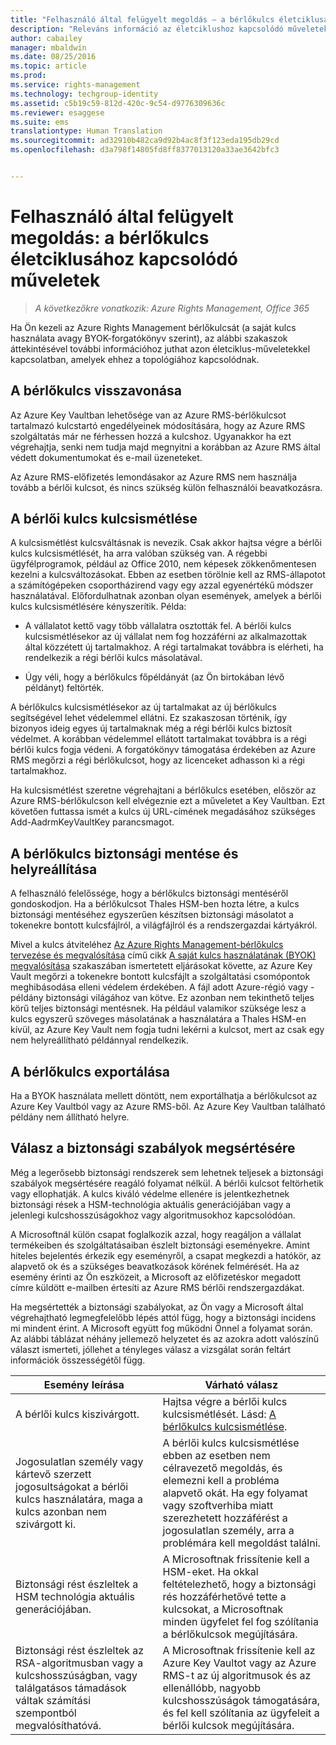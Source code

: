 ```yaml
---
title: "Felhasználó által felügyelt megoldás – a bérlőkulcs életciklusához kapcsolódó műveletek | Azure RMS"
description: "Releváns információ az életciklushoz kapcsolódó műveletekről, ha Ön kezeli az Azure Rights Management bérlőkulcsát (a saját kulcs használata avagy BYOK-forgatókönyv szerint)."
author: cabailey
manager: mbaldwin
ms.date: 08/25/2016
ms.topic: article
ms.prod: 
ms.service: rights-management
ms.technology: techgroup-identity
ms.assetid: c5b19c59-812d-420c-9c54-d9776309636c
ms.reviewer: esaggese
ms.suite: ems
translationtype: Human Translation
ms.sourcegitcommit: ad32910b482ca9d92b4ac8f3f123eda195db29cd
ms.openlocfilehash: d3a798f14805fd8ff8377013120a33ae3642bfc3


---
```



# Felhasználó által felügyelt megoldás: a bérlőkulcs életciklusához kapcsolódó műveletek

>*A következőkre vonatkozik: Azure Rights Management, Office 365*

Ha Ön kezeli az Azure Rights Management bérlőkulcsát (a saját kulcs használata avagy BYOK-forgatókönyv szerint), az alábbi szakaszok áttekintésével további információhoz juthat azon életciklus-műveletekkel kapcsolatban, amelyek ehhez a topológiához kapcsolódnak.

## A bérlőkulcs visszavonása
Az Azure Key Vaultban lehetősége van az Azure RMS-bérlőkulcsot tartalmazó kulcstartó engedélyeinek módosítására, hogy az Azure RMS szolgáltatás már ne férhessen hozzá a kulcshoz. Ugyanakkor ha ezt végrehajtja, senki nem tudja majd megnyitni a korábban az Azure RMS által védett dokumentumokat és e-mail üzeneteket.

Az Azure RMS-előfizetés lemondásakor az Azure RMS nem használja tovább a bérlői kulcsot, és nincs szükség külön felhasználói beavatkozásra.


## A bérlői kulcs kulcsismétlése
A kulcsismétlést kulcsváltásnak is nevezik. Csak akkor hajtsa végre a bérlői kulcs kulcsismétlését, ha arra valóban szükség van. A régebbi ügyfélprogramok, például az Office 2010, nem képesek zökkenőmentesen kezelni a kulcsváltozásokat. Ebben az esetben törölnie kell az RMS-állapotot a számítógépeken csoportházirend vagy egy azzal egyenértékű módszer használatával. Előfordulhatnak azonban olyan események, amelyek a bérlői kulcs kulcsismétlésére kényszerítik. Példa:

-   A vállalatot kettő vagy több vállalatra osztották fel. A bérlői kulcs kulcsismétlésekor az új vállalat nem fog hozzáférni az alkalmazottak által közzétett új tartalmakhoz. A régi tartalmakat továbbra is elérheti, ha rendelkezik a régi bérlői kulcs másolatával.

-   Úgy véli, hogy a bérlőkulcs főpéldányát (az Ön birtokában lévő példányt) feltörték.

A bérlőkulcs kulcsismétlésekor az új tartalmakat az új bérlőkulcs segítségével lehet védelemmel ellátni. Ez szakaszosan történik, így bizonyos ideig egyes új tartalmaknak még a régi bérlői kulcs biztosít védelmet. A korábban védelemmel ellátott tartalmakat továbbra is a régi bérlői kulcs fogja védeni. A forgatókönyv támogatása érdekében az Azure RMS megőrzi a régi bérlőkulcsot, hogy az licenceket adhasson ki a régi tartalmakhoz.

Ha kulcsismétlést szeretne végrehajtani a bérlőkulcs esetében, először az Azure RMS-bérlőkulcson kell elvégeznie ezt a műveletet a Key Vaultban. Ezt követően futtassa ismét a kulcs új URL-címének megadásához szükséges Add-AadrmKeyVaultKey parancsmagot.

## A bérlőkulcs biztonsági mentése és helyreállítása
A felhasználó felelőssége, hogy a bérlőkulcs biztonsági mentéséről gondoskodjon. Ha a bérlőkulcsot Thales HSM-ben hozta létre, a kulcs biztonsági mentéséhez egyszerűen készítsen biztonsági másolatot a tokenekre bontott kulcsfájlról, a világfájlról és a rendszergazdai kártyákról.

Mivel a kulcs átviteléhez [Az Azure Rights Management-bérlőkulcs tervezése és megvalósítása](../plan-design/plan-implement-tenant-key.md) című cikk [A saját kulcs használatának (BYOK) megvalósítása](../plan-design/plan-implement-tenant-key.md#implementing-your-azure-rights-management-tenant-key) szakaszában ismertetett eljárásokat követte, az Azure Key Vault megőrzi a tokenekre bontott kulcsfájlt a szolgáltatási csomópontok meghibásodása elleni védelem érdekében. A fájl adott Azure-régió vagy -példány biztonsági világához van kötve. Ez azonban nem tekinthető teljes körű teljes biztonsági mentésnek. Ha például valamikor szüksége lesz a kulcs egyszerű szöveges másolatának a használatára a Thales HSM-en kívül, az Azure Key Vault nem fogja tudni lekérni a kulcsot, mert az csak egy nem helyreállítható példánnyal rendelkezik.

## A bérlőkulcs exportálása
Ha a BYOK használata mellett döntött, nem exportálhatja a bérlőkulcsot az Azure Key Vaultból vagy az Azure RMS-ből. Az Azure Key Vaultban található példány nem állítható helyre. 

## Válasz a biztonsági szabályok megsértésére
Még a legerősebb biztonsági rendszerek sem lehetnek teljesek a biztonsági szabályok megsértésére reagáló folyamat nélkül. A bérlői kulcsot feltörhetik vagy ellophatják. A kulcs kiváló védelme ellenére is jelentkezhetnek biztonsági rések a HSM-technológia aktuális generációjában vagy a jelenlegi kulcshosszúságokhoz vagy algoritmusokhoz kapcsolódóan.

A Microsoftnál külön csapat foglalkozik azzal, hogy reagáljon a vállalat termékeiben és szolgáltatásaiban észlelt biztonsági eseményekre. Amint hiteles bejelentés érkezik egy eseményről, a csapat megkezdi a hatókör, az alapvető ok és a szükséges beavatkozások körének felmérését. Ha az esemény érinti az Ön eszközeit, a Microsoft az előfizetéskor megadott címre küldött e-mailben értesíti az Azure RMS bérlői rendszergazdákat.

Ha megsértették a biztonsági szabályokat, az Ön vagy a Microsoft által végrehajtható legmegfelelőbb lépés attól függ, hogy a biztonsági incidens mi mindent érint. A Microsoft együtt fog működni Önnel a folyamat során. Az alábbi táblázat néhány jellemező helyzetet és az azokra adott valószínű választ ismerteti, jóllehet a tényleges válasz a vizsgálat során feltárt információk összességétől függ.

|Esemény leírása|Várható válasz|
|------------------------|-------------------|
|A bérlői kulcs kiszivárgott.|Hajtsa végre a bérlői kulcs kulcsismétlését. Lásd: [A bérlőkulcs kulcsismétlése](#re-key-your-tenant-key).|
|Jogosulatlan személy vagy kártevő szerzett jogosultságokat a bérlői kulcs használatára, maga a kulcs azonban nem szivárgott ki.|A bérlői kulcs kulcsismétlése ebben az esetben nem célravezető megoldás, és elemezni kell a probléma alapvető okát. Ha egy folyamat vagy szoftverhiba miatt szerezhetett hozzáférést a jogosulatlan személy, arra a problémára kell megoldást találni.|
|Biztonsági rést észleltek a HSM technológia aktuális generációjában.|A Microsoftnak frissítenie kell a HSM-eket. Ha okkal feltételezhető, hogy a biztonsági rés hozzáférhetővé tette a kulcsokat, a Microsoftnak minden ügyfelet fel fog szólítania a bérlőkulcsok megújítására.|
|Biztonsági rést észleltek az RSA-algoritmusban vagy a kulcshosszúságban, vagy találgatásos támadások váltak számítási szempontból megvalósíthatóvá.|A Microsoftnak frissítenie kell az Azure Key Vaultot vagy az Azure RMS-t az új algoritmusok és az ellenállóbb, nagyobb kulcshosszúságok támogatására, és fel kell szólítania az ügyfeleit a bérlői kulcsok megújítására.|





<!--HONumber=Aug16_HO4-->



